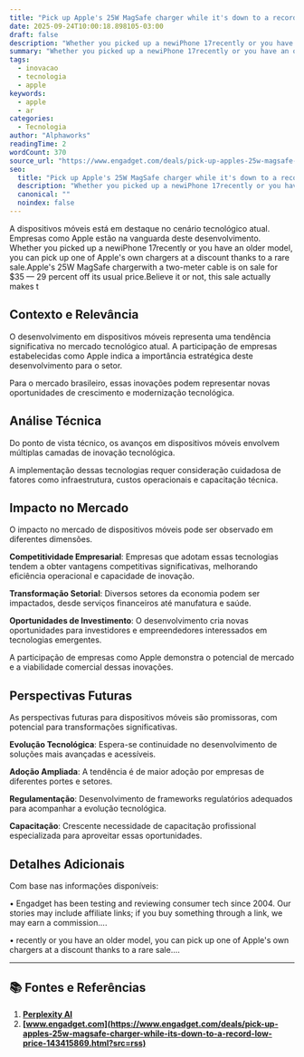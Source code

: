 ```yaml
---
title: "Pick up Apple's 25W MagSafe charger while it's down to a record-low price"
date: 2025-09-24T10:00:18.898105-03:00
draft: false
description: "Whether you picked up a newiPhone 17recently or you have an older model, you can pick up one of Apple's own chargers at a discount thanks to a rare sale.Appl..."
summary: "Whether you picked up a newiPhone 17recently or you have an older model, you can pick up one of Apple's own chargers at a discount thanks to a rare sale.Appl..."
tags:
  - inovacao
  - tecnologia
  - apple
keywords:
  - apple
  - ar
categories:
  - Tecnologia
author: "Alphaworks"
readingTime: 2
wordCount: 370
source_url: "https://www.engadget.com/deals/pick-up-apples-25w-magsafe-charger-while-its-down-to-a-record-low-price-143415869.html?src=rss"
seo:
  title: "Pick up Apple's 25W MagSafe charger while it's down to a record-low price"
  description: "Whether you picked up a newiPhone 17recently or you have an older model, you can pick up one of Apple's own chargers at a discount thanks to a rare sale.Appl..."
  canonical: ""
  noindex: false
---
```


A dispositivos móveis está em destaque no cenário tecnológico atual. Empresas como Apple estão na vanguarda deste desenvolvimento. Whether you picked up a newiPhone 17recently or you have an older model, you can pick up one of Apple's own chargers at a discount thanks to a rare sale.Apple's 25W MagSafe chargerwith a two-meter cable is on sale for $35 — 29 percent off its usual price.Believe it or not, this sale actually makes t

## Contexto e Relevância

O desenvolvimento em dispositivos móveis representa uma tendência significativa no mercado tecnológico atual. A participação de empresas estabelecidas como Apple indica a importância estratégica deste desenvolvimento para o setor.

Para o mercado brasileiro, essas inovações podem representar novas oportunidades de crescimento e modernização tecnológica.
## Análise Técnica

Do ponto de vista técnico, os avanços em dispositivos móveis envolvem múltiplas camadas de inovação tecnológica.



A implementação dessas tecnologias requer consideração cuidadosa de fatores como infraestrutura, custos operacionais e capacitação técnica.
## Impacto no Mercado

O impacto no mercado de dispositivos móveis pode ser observado em diferentes dimensões.

**Competitividade Empresarial**: Empresas que adotam essas tecnologias tendem a obter vantagens competitivas significativas, melhorando eficiência operacional e capacidade de inovação.

**Transformação Setorial**: Diversos setores da economia podem ser impactados, desde serviços financeiros até manufatura e saúde.

**Oportunidades de Investimento**: O desenvolvimento cria novas oportunidades para investidores e empreendedores interessados em tecnologias emergentes.

A participação de empresas como Apple demonstra o potencial de mercado e a viabilidade comercial dessas inovações.
## Perspectivas Futuras

As perspectivas futuras para dispositivos móveis são promissoras, com potencial para transformações significativas.

**Evolução Tecnológica**: Espera-se continuidade no desenvolvimento de soluções mais avançadas e acessíveis.

**Adoção Ampliada**: A tendência é de maior adoção por empresas de diferentes portes e setores.

**Regulamentação**: Desenvolvimento de frameworks regulatórios adequados para acompanhar a evolução tecnológica.

**Capacitação**: Crescente necessidade de capacitação profissional especializada para aproveitar essas oportunidades.
## Detalhes Adicionais

Com base nas informações disponíveis:

• Engadget has been testing and reviewing consumer tech since 2004. Our stories may include affiliate links; if you buy something through a link, we may earn a commission....

• recently or you have an older model, you can pick up one of Apple's own chargers at a discount thanks to a rare sale....



---

## 📚 Fontes e Referências

1. **[Perplexity AI](https://www.perplexity.ai/)**
2. **[www.engadget.com](https://www.engadget.com/deals/pick-up-apples-25w-magsafe-charger-while-its-down-to-a-record-low-price-143415869.html?src=rss)**
